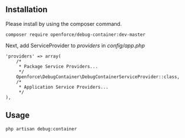 ## Installation
Please install by using the composer command.

    composer require openforce/debug-container:dev-master

Next, add ServiceProvider to *providers* in *config/app.php*


    'providers' => array(
        /*
         * Package Service Providers...
         */
        Openforce\DebugContainer\DebugContainerServiceProvider::class,
        /*
         * Application Service Providers...
         */
    ),


## Usage

    php artisan debug:container
